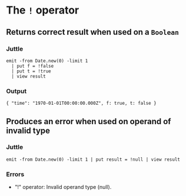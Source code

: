 # The `!` operator

## Returns correct result when used on a `Boolean`

### Juttle

    emit -from Date.new(0) -limit 1
      | put f = !false
      | put t = !true
      | view result

### Output

    { "time": "1970-01-01T00:00:00.000Z", f: true, t: false }

## Produces an error when used on operand of invalid type

### Juttle

    emit -from Date.new(0) -limit 1 | put result = !null | view result

### Errors

  * "!" operator: Invalid operand type (null).
